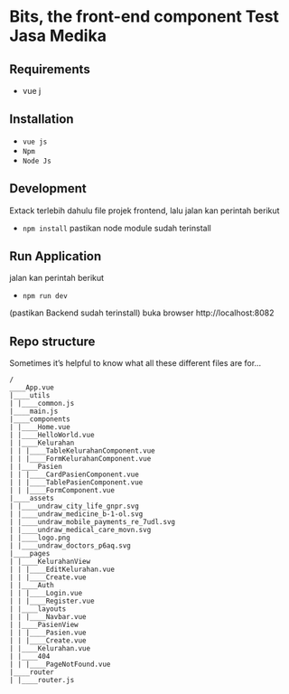 # Bits, the front-end component Test Jasa Medika

## Requirements
- vue j

## Installation
* `vue js`
* `Npm`
* `Node Js`

## Development
Extack terlebih dahulu file projek frontend, lalu jalan kan perintah berikut

* `npm install`
pastikan node module sudah terinstall 

## Run Application
jalan kan perintah berikut
 * `npm run dev`
 
(pastikan Backend sudah terinstall)
buka browser http://localhost:8082

## Repo structure
Sometimes it’s helpful to know what all these different files are for…

```
/
____App.vue
|____utils
| |____common.js
|____main.js
|____components
| |____Home.vue
| |____HelloWorld.vue
| |____Kelurahan
| | |____TableKelurahanComponent.vue
| | |____FormKelurahanComponent.vue
| |____Pasien
| | |____CardPasienComponent.vue
| | |____TablePasienComponent.vue
| | |____FormComponent.vue
|____assets
| |____undraw_city_life_gnpr.svg
| |____undraw_medicine_b-1-ol.svg
| |____undraw_mobile_payments_re_7udl.svg
| |____undraw_medical_care_movn.svg
| |____logo.png
| |____undraw_doctors_p6aq.svg
|____pages
| |____KelurahanView
| | |____EditKelurahan.vue
| | |____Create.vue
| |____Auth
| | |____Login.vue
| | |____Register.vue
| |____layouts
| | |____Navbar.vue
| |____PasienView
| | |____Pasien.vue
| | |____Create.vue
| |____Kelurahan.vue
| |____404
| | |____PageNotFound.vue
|____router
| |____router.js
```